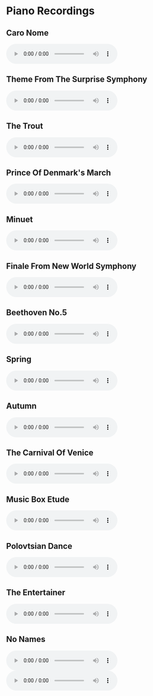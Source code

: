 # Piano Recordings

## Caro Nome

<audio controls>
  <source src="../recordings/caro-nome.mp3" type="audio/mpeg">
</audio>

## Theme From The Surprise Symphony

<audio controls>
  <source src="../recordings/theme-from-the-surprise-symphony.mp3" type="audio/mpeg">
</audio>

## The Trout

<audio controls>
  <source src="../recordings/the-trout.mp3" type="audio/mpeg">
</audio>

## Prince Of Denmark's March

<audio controls>
  <source src="../recordings/prince-of-denmarks-march.mp3" type="audio/mpeg">
</audio>

## Minuet

<audio controls>
  <source src="../recordings/minuet.mp3" type="audio/mpeg">
</audio>

## Finale From New World Symphony

<audio controls>
  <source src="../recordings/finale-from-new-world-symphony.mp3" type="audio/mpeg">
</audio>

## Beethoven No.5

<audio controls>
  <source src="../recordings/beethoven-no.5.mp3" type="audio/mpeg">
</audio>

## Spring

<audio controls>
  <source src="../recordings/spring.mp3" type="audio/mpeg">
</audio>

## Autumn

<audio controls>
  <source src="../recordings/autumn.mp3" type="audio/mpeg">
</audio>

## The Carnival Of Venice

<audio controls>
  <source src="../recordings/the-carnival-of-venice.mp3" type="audio/mpeg">
</audio>

## Music Box Etude

<audio controls>
  <source src="../recordings/music-box-etude.mp3" type="audio/mpeg">
</audio>

## Polovtsian Dance

<audio controls>
  <source src="../recordings/polovtsian-dance.mp3" type="audio/mpeg">
</audio>

## The Entertainer

<audio controls>
  <source src="../recordings/the-entertainer.mp3" type="audio/mpeg">
</audio>

## No Names

<audio controls>
  <source src="../recordings/0.mp3" type="audio/mpeg">
</audio>

<audio controls>
  <source src="../recordings/1.mp3" type="audio/mpeg">
</audio>
